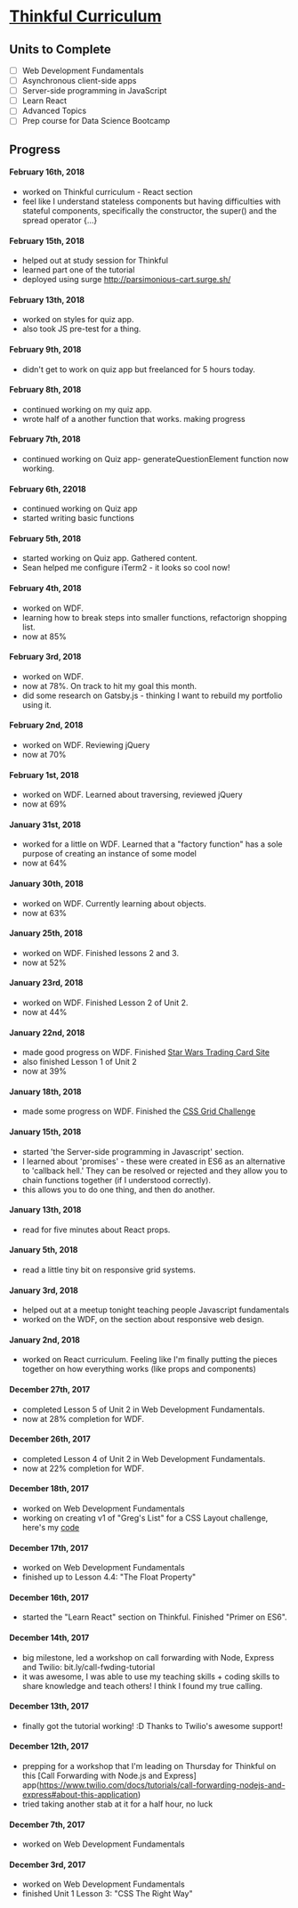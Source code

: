 # [Thinkful Curriculum](https://www.thinkful.com/)  

## Units to Complete
- [ ] Web Development Fundamentals
- [ ] Asynchronous client-side apps
- [ ] Server-side programming in JavaScript
- [ ] Learn React
- [ ] Advanced Topics
- [ ] Prep course for Data Science Bootcamp

## Progress
#### February 16th, 2018
- worked on Thinkful curriculum - React section
- feel like I understand stateless components but having difficulties with stateful components, specifically the constructor, the super() and the spread operator {...}

#### February 15th, 2018
- helped out at study session for Thinkful 
- learned part one of the tutorial
- deployed using surge http://parsimonious-cart.surge.sh/

#### February 13th, 2018
- worked on styles for quiz app.
- also took JS pre-test for a thing.

#### February 9th, 2018
- didn't get to work on quiz app but freelanced for 5 hours today.

#### February 8th, 2018
- continued working on my quiz app.
- wrote half of a another function that works. making progress

#### February 7th, 2018
- continued working on Quiz app- generateQuestionElement function now working.

#### February 6th, 22018
- continued working on Quiz app
- started writing basic functions

#### February 5th, 2018
- started working on Quiz app. Gathered content.
- Sean helped me configure iTerm2 - it looks so cool now!

#### February 4th, 2018
- worked on WDF.
- learning how to break steps into smaller functions, refactorign shopping list.
- now at 85%

#### February 3rd, 2018
- worked on WDF.
- now at 78%. On track to hit my goal this month.
- did some research on Gatsby.js - thinking I want to rebuild my portfolio using it. 

#### February 2nd, 2018
- worked on WDF. Reviewing jQuery
- now at 70%

#### February 1st, 2018
- worked on WDF. Learned about traversing, reviewed jQuery
- now at 69%

#### January 31st, 2018
- worked for a little on WDF. Learned that a "factory function" has a sole purpose of creating an instance of some model
- now at 64%

#### January 30th, 2018
- worked on WDF. Currently learning about objects.
- now at 63%

#### January 25th, 2018
- worked on WDF. Finished lessons 2 and 3.
- now at 52%

#### January 23rd, 2018
- worked on WDF. Finished Lesson 2 of Unit 2. 
- now at 44%

#### January 22nd, 2018
- made good progress on WDF. Finished [Star Wars Trading Card Site](https://github.com/jjprevite/star-wars-trading-card-site)
- also finished Lesson 1 of Unit 2
- now at 39% 

#### January 18th, 2018
- made some progress on WDF. Finished the [CSS Grid Challenge](https://repl.it/@jprevite/CSS-responsive-grid-challenge)

#### January 15th, 2018
- started 'the Server-side programming in Javascript' section.
- I learned about 'promises' - these were created in ES6 as an alternative to 'callback hell.' They can be resolved or rejected and they allow you to chain functions together (if I understood correctly).
- this allows you to do one thing, and then do another.

#### January 13th, 2018
- read for five minutes about React props.

#### January 5th, 2018
- read a little tiny bit on responsive grid systems.

#### January 3rd, 2018
- helped out at a meetup tonight teaching people Javascript fundamentals
- worked on the WDF, on the section about responsive web design. 

#### January 2nd, 2018
- worked on React curriculum. Feeling like I'm finally putting the pieces together on how everything works (like props and components)

#### December 27th, 2017
- completed Lesson 5 of Unit 2 in Web Development Fundamentals.
- now at 28% completion for WDF.

#### December 26th, 2017
- completed Lesson 4 of Unit 2 in Web Development Fundamentals.
- now at 22% completion for WDF.

#### December 18th, 2017
- worked on Web Development Fundamentals
- working on creating v1 of "Greg's List" for a CSS Layout challenge, here's my [code](https://repl.it/@jprevite/CSSLayoutExamples)

#### December 17th, 2017
- worked on Web Development Fundamentals
- finished up to Lesson 4.4: "The Float Property"

#### December 16th, 2017
- started the "Learn React" section on Thinkful. Finished "Primer on ES6".

#### December 14th, 2017
- big milestone, led a workshop on call forwarding with Node, Express and Twilio: bit.ly/call-fwding-tutorial
- it was awesome, I was able to use my teaching skills + coding skills to share knowledge and teach others! I think I found my true calling. 

#### December 13th, 2017
- finally got the tutorial working! :D Thanks to Twilio's awesome support!

#### December 12th, 2017
- prepping for a workshop that I'm leading on Thursday for Thinkful on this [Call Forwarding with Node.js and Express] app(https://www.twilio.com/docs/tutorials/call-forwarding-nodejs-and-express#about-this-application)
- tried taking another stab at it for a half hour, no luck

#### December 7th, 2017
- worked on Web Development Fundamentals

#### December 3rd, 2017
- worked on Web Development Fundamentals
- finished Unit 1 Lesson 3: "CSS The Right Way"
